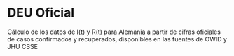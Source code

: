 # DEU Oficial
Cálculo de los datos de I(t) y R(t) para Alemania a partir de cifras oficiales de casos confirmados y recuperados, disponibles en las fuentes de OWID y JHU CSSE
